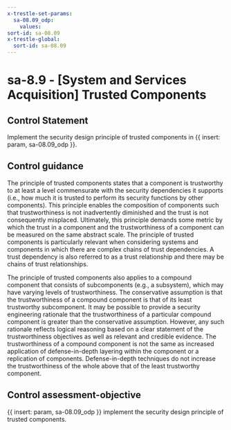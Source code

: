 ```yaml
---
x-trestle-set-params:
  sa-08.09_odp:
    values:
sort-id: sa-08.09
x-trestle-global:
  sort-id: sa-08.09
---
```


# sa-8.9 - \[System and Services Acquisition\] Trusted Components

## Control Statement

Implement the security design principle of trusted components in {{ insert: param, sa-08.09_odp }}.

## Control guidance

The principle of trusted components states that a component is trustworthy to at least a level commensurate with the security dependencies it supports (i.e., how much it is trusted to perform its security functions by other components). This principle enables the composition of components such that trustworthiness is not inadvertently diminished and the trust is not consequently misplaced. Ultimately, this principle demands some metric by which the trust in a component and the trustworthiness of a component can be measured on the same abstract scale. The principle of trusted components is particularly relevant when considering systems and components in which there are complex chains of trust dependencies. A trust dependency is also referred to as a trust relationship and there may be chains of trust relationships.

The principle of trusted components also applies to a compound component that consists of subcomponents (e.g., a subsystem), which may have varying levels of trustworthiness. The conservative assumption is that the trustworthiness of a compound component is that of its least trustworthy subcomponent. It may be possible to provide a security engineering rationale that the trustworthiness of a particular compound component is greater than the conservative assumption. However, any such rationale reflects logical reasoning based on a clear statement of the trustworthiness objectives as well as relevant and credible evidence. The trustworthiness of a compound component is not the same as increased application of defense-in-depth layering within the component or a replication of components. Defense-in-depth techniques do not increase the trustworthiness of the whole above that of the least trustworthy component.

## Control assessment-objective

{{ insert: param, sa-08.09_odp }} implement the security design principle of trusted components.
